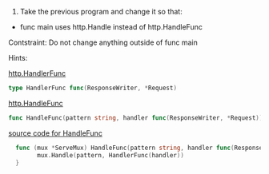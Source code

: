 1. Take the previous program and change it so that:

-   func main uses http.Handle instead of http.HandleFunc

Contstraint: Do not change anything outside of func main

Hints:

[http.HandlerFunc](https://godoc.org/net/http#HandlerFunc)

```Go
type HandlerFunc func(ResponseWriter, *Request)
```

[http.HandleFunc](https://godoc.org/net/http#HandleFunc)

```Go
func HandleFunc(pattern string, handler func(ResponseWriter, *Request))
```

[source code for HandleFunc](https://golang.org/src/net/http/server.go#L2069)

```Go
  func (mux *ServeMux) HandleFunc(pattern string, handler func(ResponseWriter, *Request)) {
  		mux.Handle(pattern, HandlerFunc(handler))
  }
```
